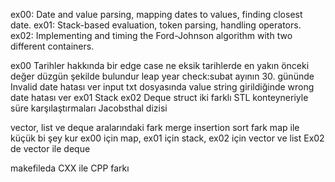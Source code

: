 ex00: Date and value parsing, mapping dates to values, finding closest date.
ex01: Stack-based evaluation, token parsing, handling operators.
ex02: Implementing and timing the Ford-Johnson algorithm with two different containers.

ex00 Tarihler hakkında bir edge case ne
	eksik tarihlerde en yakın önceki değer düzgün şekilde bulundur
	leap year check:subat ayının 30. gününde Invalid date hatası ver
	input txt dosyasında value string girildiğinde wrong date hatası ver
ex01 Stack
ex02 Deque struct
	iki farklı STL konteyneriyle süre karşılaştırmaları
	Jacobsthal dizisi

vector, list ve deque aralarındaki fark
merge insertion sort fark
map ile küçük bi şey kur
ex00 için map, ex01 için stack, ex02 için  vector ve list
Ex02 de vector ile deque

makefileda CXX ile CPP farkı
